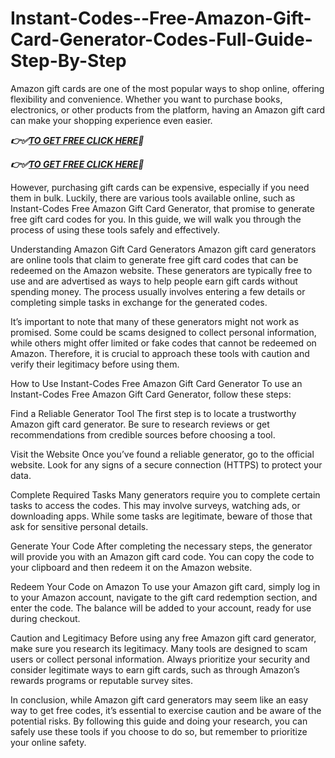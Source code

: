 # Instant-Codes--Free-Amazon-Gift-Card-Generator-Codes-Full-Guide-Step-By-Step
Amazon gift cards are one of the most popular ways to shop online, offering flexibility and convenience. Whether you want to purchase books, electronics, or other products from the platform, having an Amazon gift card can make your shopping experience even easier. 

***👉✅[TO GET FREE CLICK HERE](https://btadeal.com/am7vc3x/)🔶***

***👉✅[TO GET FREE CLICK HERE](https://btadeal.com/am7vc3x/)🔶***


However, purchasing gift cards can be expensive, especially if you need them in bulk. Luckily, there are various tools available online, such as Instant-Codes Free Amazon Gift Card Generator, that promise to generate free gift card codes for you. In this guide, we will walk you through the process of using these tools safely and effectively.

Understanding Amazon Gift Card Generators
Amazon gift card generators are online tools that claim to generate free gift card codes that can be redeemed on the Amazon website. These generators are typically free to use and are advertised as ways to help people earn gift cards without spending money. The process usually involves entering a few details or completing simple tasks in exchange for the generated codes.

It’s important to note that many of these generators might not work as promised. Some could be scams designed to collect personal information, while others might offer limited or fake codes that cannot be redeemed on Amazon. Therefore, it is crucial to approach these tools with caution and verify their legitimacy before using them.

How to Use Instant-Codes Free Amazon Gift Card Generator
To use an Instant-Codes Free Amazon Gift Card Generator, follow these steps:

Find a Reliable Generator Tool
The first step is to locate a trustworthy Amazon gift card generator. Be sure to research reviews or get recommendations from credible sources before choosing a tool.

Visit the Website
Once you’ve found a reliable generator, go to the official website. Look for any signs of a secure connection (HTTPS) to protect your data.

Complete Required Tasks
Many generators require you to complete certain tasks to access the codes. This may involve surveys, watching ads, or downloading apps. While some tasks are legitimate, beware of those that ask for sensitive personal details.

Generate Your Code
After completing the necessary steps, the generator will provide you with an Amazon gift card code. You can copy the code to your clipboard and then redeem it on the Amazon website.

Redeem Your Code on Amazon
To use your Amazon gift card, simply log in to your Amazon account, navigate to the gift card redemption section, and enter the code. The balance will be added to your account, ready for use during checkout.

Caution and Legitimacy
Before using any free Amazon gift card generator, make sure you research its legitimacy. Many tools are designed to scam users or collect personal information. Always prioritize your security and consider legitimate ways to earn gift cards, such as through Amazon’s rewards programs or reputable survey sites.

In conclusion, while Amazon gift card generators may seem like an easy way to get free codes, it’s essential to exercise caution and be aware of the potential risks. By following this guide and doing your research, you can safely use these tools if you choose to do so, but remember to prioritize your online safety.
